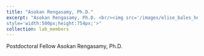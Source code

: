 ```yaml
---
title: "Asokan Rengasamy, Ph.D."
excerpt: "Asokan Rengasamy, Ph.D. <br/><img src='/images/elise_bales_headshot.jpg'
style='width:500px;height:754px;'>"
collection: lab_members
---
```


Postdoctoral Fellow Asokan Rengasamy, Ph.D.
